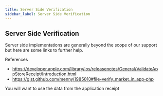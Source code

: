 ```yaml
---
title: Server Side Verification
sidebar_label: Server Side Verification
---
```


## Server Side Verification

Server side implementations are generally beyond the scope of our support but here are some links to further help.

References

- https://developer.apple.com/library/ios/releasenotes/General/ValidateAppStoreReceipt/Introduction.html
- https://gist.github.com/menny/1985010#file-verify_market_in_app-php


You will want to use the data from the application receipt 




